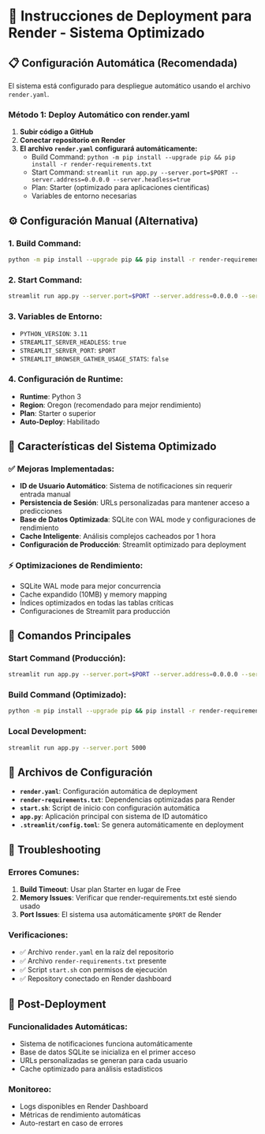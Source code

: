 # 🚀 Instrucciones de Deployment para Render - Sistema Optimizado

## 📋 Configuración Automática (Recomendada)

El sistema está configurado para despliegue automático usando el archivo `render.yaml`. 

### Método 1: Deploy Automático con render.yaml
1. **Subir código a GitHub**
2. **Conectar repositorio en Render**
3. **El archivo `render.yaml` configurará automáticamente:**
   - Build Command: `python -m pip install --upgrade pip && pip install -r render-requirements.txt`
   - Start Command: `streamlit run app.py --server.port=$PORT --server.address=0.0.0.0 --server.headless=true`
   - Plan: Starter (optimizado para aplicaciones científicas)
   - Variables de entorno necesarias

## ⚙️ Configuración Manual (Alternativa)

### 1. Build Command:
```bash
python -m pip install --upgrade pip && pip install -r render-requirements.txt
```

### 2. Start Command:
```bash
streamlit run app.py --server.port=$PORT --server.address=0.0.0.0 --server.headless=true
```

### 3. Variables de Entorno:
- `PYTHON_VERSION`: `3.11`
- `STREAMLIT_SERVER_HEADLESS`: `true`
- `STREAMLIT_SERVER_PORT`: `$PORT`
- `STREAMLIT_BROWSER_GATHER_USAGE_STATS`: `false`

### 4. Configuración de Runtime:
- **Runtime**: Python 3
- **Region**: Oregon (recomendado para mejor rendimiento)
- **Plan**: Starter o superior
- **Auto-Deploy**: Habilitado

## 🎯 Características del Sistema Optimizado

### ✅ Mejoras Implementadas:
- **ID de Usuario Automático**: Sistema de notificaciones sin requerir entrada manual
- **Persistencia de Sesión**: URLs personalizadas para mantener acceso a predicciones
- **Base de Datos Optimizada**: SQLite con WAL mode y configuraciones de rendimiento
- **Cache Inteligente**: Análisis complejos cacheados por 1 hora
- **Configuración de Producción**: Streamlit optimizado para deployment

### ⚡ Optimizaciones de Rendimiento:
- SQLite WAL mode para mejor concurrencia
- Cache expandido (10MB) y memory mapping
- Índices optimizados en todas las tablas críticas
- Configuraciones de Streamlit para producción

## 🔧 Comandos Principales

### Start Command (Producción):
```bash
streamlit run app.py --server.port=$PORT --server.address=0.0.0.0 --server.headless=true
```

### Build Command (Optimizado):
```bash
python -m pip install --upgrade pip && pip install -r render-requirements.txt
```

### Local Development:
```bash
streamlit run app.py --server.port 5000
```

## 📂 Archivos de Configuración

- **`render.yaml`**: Configuración automática de deployment
- **`render-requirements.txt`**: Dependencias optimizadas para Render
- **`start.sh`**: Script de inicio con configuración automática
- **`app.py`**: Aplicación principal con sistema de ID automático
- **`.streamlit/config.toml`**: Se genera automáticamente en deployment

## 🚨 Troubleshooting

### Errores Comunes:
1. **Build Timeout**: Usar plan Starter en lugar de Free
2. **Memory Issues**: Verificar que render-requirements.txt esté siendo usado
3. **Port Issues**: El sistema usa automáticamente `$PORT` de Render

### Verificaciones:
- ✅ Archivo `render.yaml` en la raíz del repositorio
- ✅ Archivo `render-requirements.txt` presente
- ✅ Script `start.sh` con permisos de ejecución
- ✅ Repository conectado en Render dashboard

## 🎉 Post-Deployment

### Funcionalidades Automáticas:
- Sistema de notificaciones funciona automáticamente
- Base de datos SQLite se inicializa en el primer acceso
- URLs personalizadas se generan para cada usuario
- Cache optimizado para análisis estadísticos

### Monitoreo:
- Logs disponibles en Render Dashboard
- Métricas de rendimiento automáticas
- Auto-restart en caso de errores